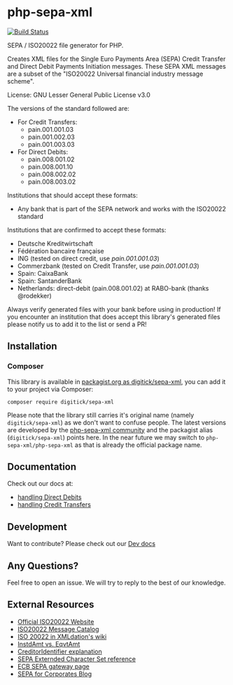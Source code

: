 php-sepa-xml
============

[![Build Status](https://github.com/php-sepa-xml/php-sepa-xml/actions/workflows/phpunit.yml/badge.svg)](https://github.com/php-sepa-xml/php-sepa-xml/actions/workflows/phpunit.yml)

SEPA / ISO20022 file generator for PHP.

Creates XML files for the Single Euro Payments Area (SEPA) Credit Transfer and Direct Debit Payments Initiation messages. These SEPA XML messages are a subset of the "ISO20022 Universal financial industry message scheme".

License: GNU Lesser General Public License v3.0

The versions of the standard followed are:
* For Credit Transfers:
  * pain.001.001.03
  * pain.001.002.03
  * pain.001.003.03
* For Direct Debits:
  * pain.008.001.02
  * pain.008.001.10
  * pain.008.002.02
  * pain.008.003.02

Institutions that should accept these formats:
* Any bank that is part of the SEPA network and works with the ISO20022 standard

Institutions that are confirmed to accept these formats:
* Deutsche Kreditwirtschaft
* Fédération bancaire française
* ING (tested on direct credit, use _pain.001.001.03_)
* Commerzbank (tested on Credit Transfer, use _pain.001.001.03_)
* Spain: CaixaBank
* Spain: SantanderBank
* Netherlands: direct-debit (pain.008.001.02) at RABO-bank (thanks @rodekker)

Always verify generated files with your bank before using in production! If you encounter an institution that does accept this library's generated files please notify us to add it to the list or send a PR!


## Installation
### Composer
This library is available in [packagist.org as digitick/sepa-xml](https://packagist.org/packages/digitick/sepa-xml), you can add it to your project via Composer:
```
composer require digitick/sepa-xml
```

Please note that the library still carries it's original name (namely `digitick/sepa-xml`) as we don't want to confuse people. 
The latest versions are developed by the [php-sepa-xml community](https://github.com/php-sepa-xml) and the packagist alias (`digitick/sepa-xml`) points here.
In the near future we may switch to `php-sepa-xml/php-sepa-xml` as that is already the official package name.

## Documentation
Check out our docs at:
* [handling Direct Debits](doc/direct_debit.md)
* [handling Credit Transfers](doc/direct_credit.md)

## Development
Want to contribute? Please check out our [Dev docs](doc/dev_setup.md)

## Any Questions?
Feel free to open an issue. We will try to reply to the best of our knowledge.

## External Resources
* [Official ISO20022 Website](https://www.iso20022.org/)
* [ISO20022 Message Catalog](https://www.iso20022.org/full_catalogue.page)
* [ISO 20022 in XMLdation's wiki](https://wiki.xmldation.com/General_Information/ISO_20022)
* [InstdAmt vs. EqvtAmt](https://wiki.xmldation.com/General_Information/ISO_20022/Difference_between_InstdAmt_and_EqvtAmt)
* [CreditorIdentifier explanation](http://www.sepaforcorporates.com/sepa-direct-debits/sepa-creditor-identifier/)
* [SEPA Externded Character Set reference](http://www.sepahungary.hu/uploads/files/EPC217-08%20Best%20Practices%20-SEPA%20Requirements%20for%20Character%20Set.pdf)
* [ECB SEPA gateway page](http://www.ecb.europa.eu/paym/retpaym/html/index.en.html)
* [SEPA for Corporates Blog](http://www.sepaforcorporates.com/)

